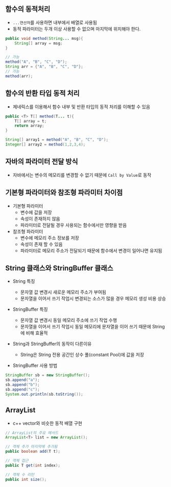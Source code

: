 ## 함수의 동적처리 
* `...연산자`를 사용하면 내부에서 배열로 사용됨
* 동적 파라미터는 두개 이상 사용할 수 없으며 마지막에 위치해야 한다. 
```java
public void method(String... msg){
    String[] array = msg;
}

// 가능
method("A", "B", "C", "D");
String arr = {"A", "B", "C", "D"};
// 가능
method(arr);
```

## 함수의 반환 타입 동적 처리
* 제네릭스를 이용해서 함수 내부 및 반환 타입의 동적 처리를 이해할 수 있음
```java
public <T> T[] method(T... t){
    T[] array = t;
    return array;
}

String[] array1 = method("A", "B", "C", "D");
Integer[] array2 = method(1,2,3,4);
```

## 자바의 파라미터 전달 방식 
* 자바에서는 변수의 메모리를 변경할 수 없기 때문에 `Call by Value`로 동작

## 기본형 파라미터와 참조형 파라미터 차이점
* 기본형 파라미터
  * 변수에 값을 저장
  * 속성이 존재하지 않음
  * 파라미터로 전달될 경우 사용되는 함수에서만 영향을 받음
* 참조형 파라미터
  * 변수에 메모리 주소 정보를 저장
  * 속성이 존재 할 수 있음
  * 파라미터로 메모리 주소가 전달되기 때문에 함수에서 변경이 일어나면 유지됨

## String 클래스와 StringBuffer 클래스 

* String 특징
  * 문자열 값 변경시 새로운 메모리 주소가 부여됨 
  * 문자열을 이어서 쓰기 작업시 변경되는 소스가 많을 경우 메모리 생성 비용 상승
* StringBuffer 특징
  * 문자열 값 변경시 동일 메모리 주소에 쓰기 작업 수행
  * 문자열을 이어서 쓰기 작업시 동일 메모리에 문자열을 이어 쓰기 때문에 String에 비해 효율적

* String과 StringBuffer의 동작이 다른이유
  * String은 String 전용 공간인 상수 풀(constant Pool)에 값을 저장

* StringBuffer 사용 방법
```java
StringBuffer sb = new StringBuffer();
sb.append("a");
sb.append("b");
sb.append("c");
System.out.println(sb.toString());
```

## ArrayList
* c++ vector와 비슷한 동적 배열 구현
```java
// ArrayList의 주요 메서드
ArrayList<T> list = new ArrayList();

// 객체 추가 마지막에 추가됨
public boolean add(T t);

// 객체 접근 
public T get(int index);

// 객체 수 리턴 
public int size();
```